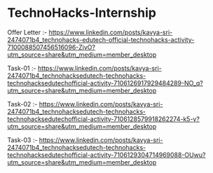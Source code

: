 # TechnoHacks-Internship

Offer Letter :-
https://www.linkedin.com/posts/kavya-sri-2474071b4_technohacks-edutech-official-technohacks-activity-7100088507456516096-ZjvO?utm_source=share&utm_medium=member_desktop

Task-01 :-
https://www.linkedin.com/posts/kavya-sri-2474071b4_technohacksedutech-technohacks-technohacksedutechofficial-activity-7106126917929484289-NO_q?utm_source=share&utm_medium=member_desktop

Task-02 :-
https://www.linkedin.com/posts/kavya-sri-2474071b4_technohacksedutech-technohacks-technohacksedutechofficial-activity-7106128579918262274-k5-y?utm_source=share&utm_medium=member_desktop

Task-03 :-
https://www.linkedin.com/posts/kavya-sri-2474071b4_technohacksedutech-technohacks-technohacksedutechofficial-activity-7106129304714969088-OUwu?utm_source=share&utm_medium=member_desktop
